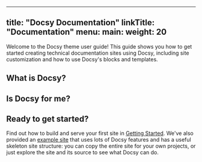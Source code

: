 
---
title: "Docsy Documentation"
linkTitle: "Documentation"
menu:
  main:
    weight: 20
---

Welcome to the Docsy theme user guide! This guide shows you how to get started creating technical documentation sites using Docsy, including site customization and how to use Docsy's blocks and templates.

## What is Docsy?

## Is Docsy for me?

## Ready to get started?

Find out how to build and serve your first site in [Getting Started](getting-started/). We've also provided an [example site](https://github.com/google/docsy-example) that uses lots of Docsy features and has a useful skeleton site structure: you can copy the entire site for your own projects, or just explore the site and its source to see what Docsy can do.


